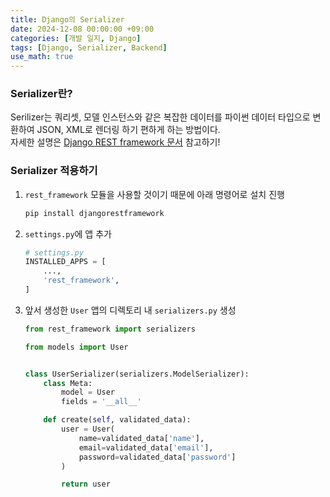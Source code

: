 ```yaml
---
title: Django의 Serializer
date: 2024-12-08 00:00:00 +09:00
categories: [개발 일지, Django]
tags: [Django, Serializer, Backend]
use_math: true
---
```


### Serializer란?
Serilizer는 쿼리셋, 모델 인스턴스와 같은 복잡한 데이터를 파이썬 데이터 타입으로 변환하여 JSON, XML로 렌더링 하기 편하게 하는 방법이다.  
자세한 설명은 [Django REST framework 문서](https://www.django-rest-framework.org/api-guide/serializers/#modelserializer) 참고하기!

### Serializer 적용하기
1. `rest_framework` 모듈을 사용할 것이기 때문에 아래 명령어로 설치 진행
    ```bash
    pip install djangorestframework
    ```

2. `settings.py`에 앱 추가
    ```python
    # settings.py
    INSTALLED_APPS = [
        ...,
        'rest_framework',
    ]
    ```

3. 앞서 생성한 `User` 앱의 디렉토리 내 `serializers.py` 생성
    ```python
    from rest_framework import serializers

    from models import User


    class UserSerializer(serializers.ModelSerializer):
        class Meta:
            model = User
            fields = '__all__'

        def create(self, validated_data):
            user = User(
                name=validated_data['name'],
                email=validated_data['email'],
                password=validated_data['password']
            )

            return user
    ```